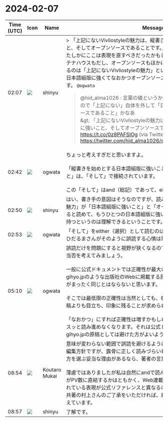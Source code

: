 # 2024-02-07

|Time (UTC)|Icon|Name|Message|
|---|---|---|---|
|02:07|![](https://avatars.slack-edge.com/2018-04-27/354445776386_e258f5ed5ba887b08668_72.jpg)|shinyu|> 「上記にないVivliostyleの魅力は、縦書きを始めとする日本語組版に強いこと、そしてオープンソースであることです。」<br>たしかにここは表現を直すべきだったかもしれません。日本語に強いのはアンテナハウスもだし、オープンソースもほかにあるので。その２つを両立しているのは「上記にないVivliostyleの魅力」といえるので、「縦書きを始めとする日本語組版に強くてなおかつオープンソースであること」ならよいと思います。 `@ogwata`<br><blockquote>@hid_alma1026 : 言葉の綾というか、「上記」にオープンソースもあるので「上記にない」自体を外して「日本語組版に強く、かつオープンソースであること」かなあ<br>&amp;gt; 『上記にないVivliostyleの魅力は、縦書きを始めとする日本語組版に強いこと、そしてオープンソースであることです。』<br><https://t.co/0z8PAFSIOg> (via Twitter <https://twitter.com/hid_alma1026/status/1755027730352246961>)</blockquote>|
|02:42|![](https://avatars.slack-edge.com/2019-11-22/845042642576_070441337abaca9fb7b3_72.png)|ogwata|ちょっと考えすぎだと思いますよ。<br><br>「縦書きを始めとする日本語組版に強いこと」と「オープンソースであること」は、「そして」で接続されています。<br><br>この「そして」はand（総記）であって、either（選択）ではありません。|
|02:50|![](https://avatars.slack-edge.com/2018-04-27/354445776386_e258f5ed5ba887b08668_72.jpg)|shinyu|はい、書き手の意図はそうなのですが、読み手には「上記にないVivliostyleの魅力」が「日本語組版に強いこと」と「オープンソースであること」の２つあると読めて、もうひとつの日本語組版に強いCSS組版ツールの関係者が不満を持つというのは理解できるということです。|
|02:53|![](https://avatars.slack-edge.com/2019-11-22/845042642576_070441337abaca9fb7b3_72.png)|ogwata|「そして」をeither（選択）として読むのは誤読です。<br>ひだるまさんがそのように誤読する心情は理解できますが……。|
|05:10|![](https://avatars.slack-edge.com/2019-11-22/845042642576_070441337abaca9fb7b3_72.png)|ogwata|誤読だけを問題にすると視野が狭くなるので、別の角度から「なおかつ」の当否を考えてみましょう。<br><br>一般に公式ドキュメントでは正確性が最大の課題と言えます。とはいえ、gihyo.jpのような出版社のWebに掲載する原稿でも、公式ドキュメントと規準がまったく同じとはならないと思います。<br><br>そこでは最低限の正確性は当然としても、むしろ他のテーマ、他の執筆者の原稿よりも目立ち、印象に残ることが求められるのではないでしょうか。<br><br>「なおかつ」にすれば正確性は増すかもしれませんが、リズムは悪くなり、スッと読み進めなくなります。それは公式ドキュメントではよくても、gihyo.jpの原稿としては避けた方がよいように思うのです。|
|08:54|![](https://avatars.slack-edge.com/2023-11-11/6180804843906_ec36242e3b721d6c30e9_72.png)|Koutaro Mukai|意味が変わらない範囲で誤読を避けるように言い換えを勧めるのはあり得る編集方針ですが、露骨に正しく読みづらいわけでなく、数あるうちその言い方を選ぶ妥当な理由があるなら、著者の言葉遣いを尊重したいとも思います。<br><br>薄慮ではありましたが私は自然にandで読んでいましたし、リズムのよい文章がPV数に直結するかはともかく、Web連載は読み物であり、読者から求められている表現が公式リファレンスと異なるのは事実です。<br>共著の村上さんのご了承をいただければ、編集としてはママでよいだろうと考えています。|
|08:57|![](https://avatars.slack-edge.com/2018-04-27/354445776386_e258f5ed5ba887b08668_72.jpg)|shinyu|了解です。|

